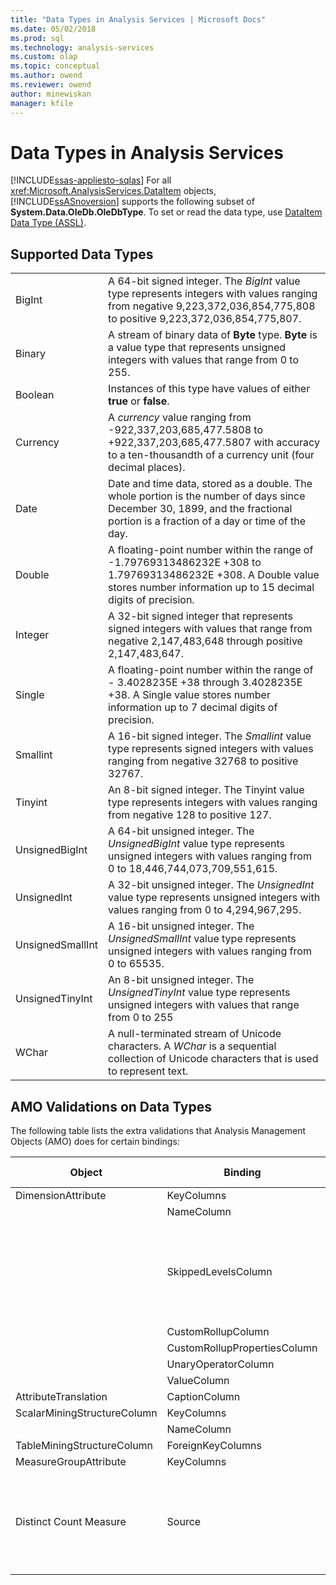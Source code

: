 ```yaml
---
title: "Data Types in Analysis Services | Microsoft Docs"
ms.date: 05/02/2018
ms.prod: sql
ms.technology: analysis-services
ms.custom: olap
ms.topic: conceptual
ms.author: owend
ms.reviewer: owend
author: minewiskan
manager: kfile
---
```

# Data Types in Analysis Services
[!INCLUDE[ssas-appliesto-sqlas](../../../includes/ssas-appliesto-sqlas.md)]
  For all <xref:Microsoft.AnalysisServices.DataItem> objects, [!INCLUDE[ssASnoversion](../../../includes/ssasnoversion-md.md)] supports the following subset of **System.Data.OleDb.OleDbType**. To set or read the data type, use [DataItem Data Type &#40;ASSL&#41;](../../../analysis-services/scripting/data-type/dataitem-data-type-assl.md).  
  
## Supported Data Types  
  
|||  
|-|-|  
|BigInt|A 64-bit signed integer. The *BigInt* value type represents integers with values ranging from negative 9,223,372,036,854,775,808 to positive 9,223,372,036,854,775,807.|  
|Binary|A stream of binary data of **Byte** type. **Byte** is a value type that represents unsigned integers with values that range from 0 to 255.|  
|Boolean|Instances of this type have values of either **true** or **false**.|  
|Currency|A *currency* value ranging from -922,337,203,685,477.5808 to +922,337,203,685,477.5807 with accuracy to a ten-thousandth of a currency unit (four decimal places).|  
|Date|Date and time data, stored as a double. The whole portion is the number of days since December 30, 1899, and the fractional portion is a fraction of a day or time of the day.|  
|Double|A floating-point number within the range of -1.79769313486232E +308 to 1.79769313486232E +308. A Double value stores number information up to 15 decimal digits of precision.|  
|Integer|A 32-bit signed integer that represents signed integers with values that range from negative 2,147,483,648 through positive 2,147,483,647.|  
|Single|A floating-point number within the range of - 3.4028235E +38 through 3.4028235E +38. A Single value stores number information up to 7 decimal digits of precision.|  
|Smallint|A 16-bit signed integer. The *Smallint* value type represents signed integers with values ranging from negative 32768 to positive 32767.|  
|Tinyint|An 8-bit signed integer. The Tinyint value type represents integers with values ranging from negative 128 to positive 127.|  
|UnsignedBigInt|A 64-bit unsigned integer. The *UnsignedBigInt* value type represents unsigned integers with values ranging from 0 to 18,446,744,073,709,551,615.|  
|UnsignedInt|A 32-bit unsigned integer. The *UnsignedInt* value type represents unsigned integers with values ranging from 0 to 4,294,967,295.|  
|UnsignedSmallInt|A 16-bit unsigned integer. The *UnsignedSmallInt* value type represents unsigned integers with values ranging from 0 to 65535.|  
|UnsignedTinyInt|An 8-bit unsigned integer. The *UnsignedTinyInt* value type represents unsigned integers with values that range from 0 to 255|  
|WChar|A null-terminated stream of Unicode characters. A *WChar* is a sequential collection of Unicode characters that is used to represent text.|  
  
## AMO Validations on Data Types  
 The following table lists the extra validations that Analysis Management Objects (AMO) does for certain bindings:  
  
|Object|Binding|Allowed Data Types|  
|------------|-------------|------------------------|  
|DimensionAttribute|KeyColumns|All but Binary|  
||NameColumn|Only WChar|  
||SkippedLevelsColumn|Only integer types: BigInt, Integer, SmallInt, TinyInt, UnsignedBigInt, UnsignedInt, UnsignedSmallInt, UnsignedTinyInt|  
||CustomRollupColumn|Only WChar|  
||CustomRollupPropertiesColumn|Only WChar|  
||UnaryOperatorColumn|Only WChar|  
||ValueColumn|All|  
|AttributeTranslation|CaptionColumn|Only WChar|  
|ScalarMiningStructureColumn|KeyColumns|All but Binary|  
||NameColumn|Only WChar|  
|TableMiningStructureColumn|ForeignKeyColumns|All but Binary|  
|MeasureGroupAttribute|KeyColumns|All but Binary|  
|Distinct Count Measure|Source|BigInt, Currency, Double, Integer, Single, SmallInt, TinyInt, UnsignedBigInt, UnsignedInt, UnsignedSmallInt, UnsignedTinyInt|  
  
  
